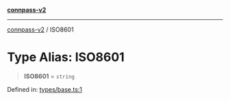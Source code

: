 [**connpass-v2**](../README.md)

***

[connpass-v2](../globals.md) / ISO8601

# Type Alias: ISO8601

> **ISO8601** = `string`

Defined in: [types/base.ts:1](https://github.com/ryohidaka/node-connpass/blob/cdf29d22c097bb183dcf02717d3ac793e2330b09/src/types/base.ts#L1)
